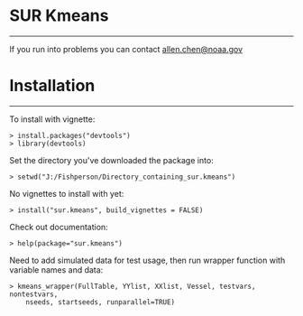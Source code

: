 SUR Kmeans
=========
---

If you run into problems you can contact allen.chen@noaa.gov

# Installation #
---

To install with vignette:

    > install.packages("devtools")
	> library(devtools)
	
Set the directory you've downloaded the package into:

    > setwd("J:/Fishperson/Directory_containing_sur.kmeans")

No vignettes to install with yet:

    > install("sur.kmeans", build_vignettes = FALSE)
	
Check out documentation:

    > help(package="sur.kmeans")
	
Need to add simulated data for test usage, then run wrapper function with 
    variable names and data:

    > kmeans_wrapper(FullTable, YYlist, XXlist, Vessel, testvars, nontestvars,
	    nseeds, startseeds, runparallel=TRUE)
